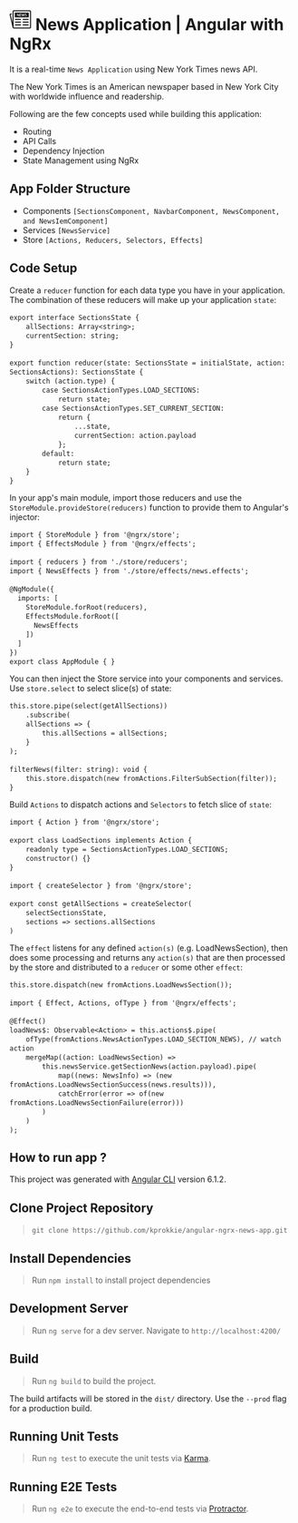 # ![Screenshot](./src/favicon.ico) News Application | Angular with NgRx

It is a real-time `News Application` using New York Times news API.

The New York Times is an American newspaper based in New York City with worldwide influence and readership.

Following are the few concepts used while building this application:

- Routing
- API Calls
- Dependency Injection
- State Management using NgRx

## App Folder Structure

- Components `[SectionsComponent, NavbarComponent, NewsComponent, and NewsIemComponent]`
- Services `[NewsService]`
- Store `[Actions, Reducers, Selectors, Effects]`

## Code Setup

Create a `reducer` function for each data type you have in your application. The combination of these reducers will make up your application `state`:

```
export interface SectionsState {
    allSections: Array<string>;
    currentSection: string;
}

export function reducer(state: SectionsState = initialState, action: SectionsActions): SectionsState {
    switch (action.type) {
        case SectionsActionTypes.LOAD_SECTIONS:
            return state;
        case SectionsActionTypes.SET_CURRENT_SECTION:
            return {
                ...state,
                currentSection: action.payload
            };
        default:
            return state;
    }
}
```

In your app's main module, import those reducers and use the `StoreModule.provideStore(reducers)` function to provide them to Angular's injector:

```
import { StoreModule } from '@ngrx/store';
import { EffectsModule } from '@ngrx/effects';

import { reducers } from './store/reducers';
import { NewsEffects } from './store/effects/news.effects';

@NgModule({
  imports: [
    StoreModule.forRoot(reducers),
    EffectsModule.forRoot([
      NewsEffects
    ])
  ]
})
export class AppModule { }
```

You can then inject the Store service into your components and services. Use `store.select` to select slice(s) of state:

```
this.store.pipe(select(getAllSections))
    .subscribe(
    allSections => {
        this.allSections = allSections;
    }
);

filterNews(filter: string): void {
    this.store.dispatch(new fromActions.FilterSubSection(filter));
}

```

Build `Actions` to dispatch actions and `Selectors` to fetch slice of `state`:

```
import { Action } from '@ngrx/store';

export class LoadSections implements Action {
    readonly type = SectionsActionTypes.LOAD_SECTIONS;
    constructor() {}
}

import { createSelector } from '@ngrx/store';

export const getAllSections = createSelector(
    selectSectionsState,
    sections => sections.allSections
)
```
The `effect` listens for any defined `action(s)` (e.g. LoadNewsSection), then does some processing and returns any `action(s)` that are then processed by the store and distributed to a `reducer` or some other `effect`:

```
this.store.dispatch(new fromActions.LoadNewsSection());

import { Effect, Actions, ofType } from '@ngrx/effects';

@Effect()
loadNews$: Observable<Action> = this.actions$.pipe(
    ofType(fromActions.NewsActionTypes.LOAD_SECTION_NEWS), // watch action
    mergeMap((action: LoadNewsSection) =>
        this.newsService.getSectionNews(action.payload).pipe(
            map((news: NewsInfo) => (new fromActions.LoadNewsSectionSuccess(news.results))),
            catchError(error => of(new fromActions.LoadNewsSectionFailure(error)))
        )
    )
);
```

## How to run app ?

This project was generated with [Angular CLI](https://github.com/angular/angular-cli) version 6.1.2.

## Clone Project Repository 

> `git clone https://github.com/kprokkie/angular-ngrx-news-app.git`

## Install Dependencies

> Run `npm install` to install project dependencies

## Development Server

> Run `ng serve` for a dev server. Navigate to `http://localhost:4200/`

## Build

> Run `ng build` to build the project.

The build artifacts will be stored in the `dist/` directory. Use the `--prod` flag for a production build.

## Running Unit Tests

> Run `ng test` to execute the unit tests via [Karma](https://karma-runner.github.io).

## Running E2E Tests

> Run `ng e2e` to execute the end-to-end tests via [Protractor](http://www.protractortest.org/).